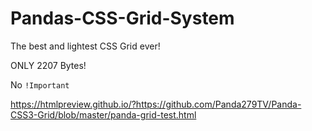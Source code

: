 # Pandas-CSS-Grid-System
The best and lightest CSS Grid ever!

ONLY 2207 Bytes!

No `!Important`

https://htmlpreview.github.io/?https://github.com/Panda279TV/Panda-CSS3-Grid/blob/master/panda-grid-test.html
